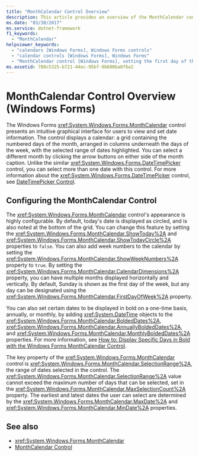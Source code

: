 ```yaml
---
title: "MonthCalendar Control Overview"
description: This article provides an overview of the MonthCalendar control in Windows Forms, which presents an intuitive GUI for users to view and set date information.
ms.date: "03/30/2017"
ms.service: dotnet-framework
f1_keywords: 
  - "MonthCalendar"
helpviewer_keywords: 
  - "calendars [Windows Forms], Windows Forms controls"
  - "calendar controls [Windows Forms], Windows Forms"
  - "MonthCalendar control [Windows Forms], setting the first day of the week"
ms.assetid: 788c5325-b721-44ec-95bf-9b680ba0f6a2
---
```

# MonthCalendar Control Overview (Windows Forms)

The Windows Forms <xref:System.Windows.Forms.MonthCalendar> control presents an intuitive graphical interface for users to view and set date information. The control displays a calendar: a grid containing the numbered days of the month, arranged in columns underneath the days of the week, with the selected range of dates highlighted. You can select a different month by clicking the arrow buttons on either side of the month caption. Unlike the similar <xref:System.Windows.Forms.DateTimePicker> control, you can select more than one date with this control. For more information about the <xref:System.Windows.Forms.DateTimePicker> control, see [DateTimePicker Control](datetimepicker-control-windows-forms.md).  
  
## Configuring the MonthCalendar Control  

The <xref:System.Windows.Forms.MonthCalendar> control's appearance is highly configurable. By default, today's date is displayed as circled, and is also noted at the bottom of the grid. You can change this feature by setting the <xref:System.Windows.Forms.MonthCalendar.ShowToday%2A> and <xref:System.Windows.Forms.MonthCalendar.ShowTodayCircle%2A> properties to `false`. You can also add week numbers to the calendar by setting the <xref:System.Windows.Forms.MonthCalendar.ShowWeekNumbers%2A> property to `true`. By setting the <xref:System.Windows.Forms.MonthCalendar.CalendarDimensions%2A> property, you can have multiple months displayed horizontally and vertically. By default, Sunday is shown as the first day of the week, but any day can be designated using the <xref:System.Windows.Forms.MonthCalendar.FirstDayOfWeek%2A> property.  
  
You can also set certain dates to be displayed in bold on a one-time basis, annually, or monthly, by adding <xref:System.DateTime> objects to the <xref:System.Windows.Forms.MonthCalendar.BoldedDates%2A>, <xref:System.Windows.Forms.MonthCalendar.AnnuallyBoldedDates%2A>, and <xref:System.Windows.Forms.MonthCalendar.MonthlyBoldedDates%2A> properties. For more information, see [How to: Display Specific Days in Bold with the Windows Forms MonthCalendar Control](display-specific-days-in-bold-with-wf-monthcalendar-control.md).  
  
The key property of the <xref:System.Windows.Forms.MonthCalendar> control is <xref:System.Windows.Forms.MonthCalendar.SelectionRange%2A>, the range of dates selected in the control. The <xref:System.Windows.Forms.MonthCalendar.SelectionRange%2A> value cannot exceed the maximum number of days that can be selected, set in the <xref:System.Windows.Forms.MonthCalendar.MaxSelectionCount%2A> property. The earliest and latest dates the user can select are determined by the <xref:System.Windows.Forms.MonthCalendar.MaxDate%2A> and <xref:System.Windows.Forms.MonthCalendar.MinDate%2A> properties.  
  
## See also

- <xref:System.Windows.Forms.MonthCalendar>
- [MonthCalendar Control](monthcalendar-control-windows-forms.md)
